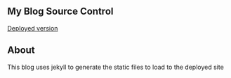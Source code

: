 ## My Blog Source Control
[Deployed version](http://blog.grantemersonharper.com)

## About
This blog uses jekyll to generate the static files to load to the deployed site
